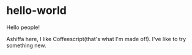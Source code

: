 # hello-world
Hello people!

Ashiffa here, I like Coffeescript(that's what I'm made of!).
I've like to try something new.
